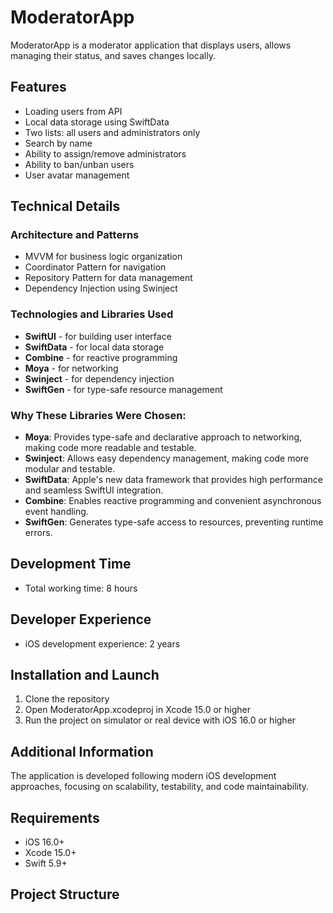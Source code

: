 # ModeratorApp

ModeratorApp is a moderator application that displays users, allows managing their status, and saves changes locally.

## Features

- Loading users from API
- Local data storage using SwiftData
- Two lists: all users and administrators only
- Search by name
- Ability to assign/remove administrators
- Ability to ban/unban users
- User avatar management

## Technical Details

### Architecture and Patterns

- MVVM for business logic organization
- Coordinator Pattern for navigation
- Repository Pattern for data management
- Dependency Injection using Swinject

### Technologies and Libraries Used

- **SwiftUI** - for building user interface
- **SwiftData** - for local data storage
- **Combine** - for reactive programming
- **Moya** - for networking
- **Swinject** - for dependency injection
- **SwiftGen** - for type-safe resource management

### Why These Libraries Were Chosen:

- **Moya**: Provides type-safe and declarative approach to networking, making code more readable and testable.
- **Swinject**: Allows easy dependency management, making code more modular and testable.
- **SwiftData**: Apple's new data framework that provides high performance and seamless SwiftUI integration.
- **Combine**: Enables reactive programming and convenient asynchronous event handling.
- **SwiftGen**: Generates type-safe access to resources, preventing runtime errors.

## Development Time

- Total working time: 8 hours

## Developer Experience

- iOS development experience: 2 years

## Installation and Launch

1. Clone the repository
2. Open ModeratorApp.xcodeproj in Xcode 15.0 or higher
3. Run the project on simulator or real device with iOS 16.0 or higher

## Additional Information

The application is developed following modern iOS development approaches, focusing on scalability, testability, and code maintainability.

## Requirements

- iOS 16.0+
- Xcode 15.0+
- Swift 5.9+

## Project Structure
